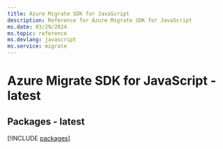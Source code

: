 ```yaml
---
title: Azure Migrate SDK for JavaScript
description: Reference for Azure Migrate SDK for JavaScript
ms.date: 03/29/2024
ms.topic: reference
ms.devlang: javascript
ms.service: migrate
---
```

# Azure Migrate SDK for JavaScript - latest
## Packages - latest
[!INCLUDE [packages](migrate-index.md)]